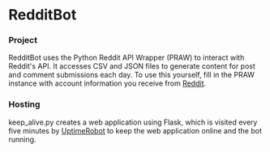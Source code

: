 # RedditBot

### Project

RedditBot uses the Python Reddit API Wrapper (PRAW) to interact with Reddit's API. It accesses CSV and JSON files to generate content for post and comment submissions each day. To use this yourself, fill in the PRAW instance with account information you receive from [Reddit](https://www.reddit.com/prefs/apps).

### Hosting

keep_alive.py creates a web application using Flask, which is visited every five minutes by [UptimeRobot](https://uptimerobot.com/) to keep the web application online and the bot running.
